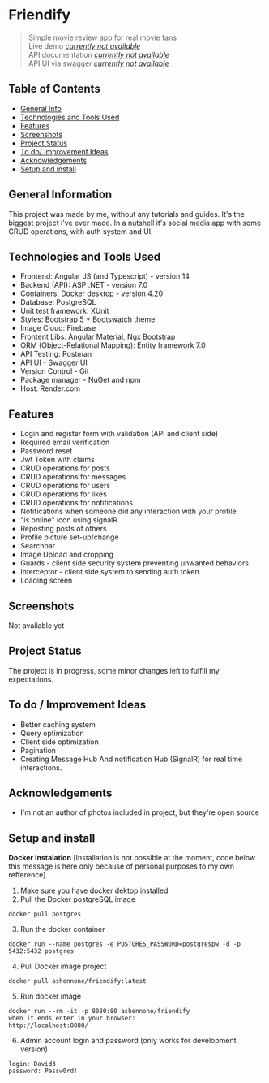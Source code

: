 # Friendify

> Simple movie review app for real movie fans\
> Live demo [_currently not available_]()\
> API documentation [_currently not available_]()\
> API UI via swagger [_currently not available_]()

## Table of Contents

-  [General Info](#general-information)
-  [Technologies and Tools Used](#technologies-and-tools-used)
-  [Features](#features)
-  [Screenshots](#screenshots)
-  [Project Status](#project-status)
-  [To do/ Improvement Ideas](#to-do--improvement-ideas)
-  [Acknowledgements](#acknowledgements)
-  [Setup and install](#setup-and-install)

## General Information

This project was made by me, without any tutorials and guides. It's the biggest project i've ever made. In a nutshell it's social media app with some CRUD operations, with auth system and UI.

## Technologies and Tools Used

-  Frontend: Angular JS (and Typescript) - version 14
-  Backend (API): ASP .NET - version 7.0
-  Containers: Docker desktop - version 4.20
-  Database: PostgreSQL
-  Unit test framework: XUnit
-  Styles: Bootstrap 5 + Bootswatch theme
-  Image Cloud: Firebase
-  Frontent Libs: Angular Material, Ngx Bootstrap
-  ORM (Object-Relational Mapping): Entity framework 7.0
-  API Testing: Postman
-  API UI - Swagger UI
-  Version Control - Git
-  Package manager - NuGet and npm
-  Host: Render.com

## Features

-  Login and register form with validation (API and client side)
-  Required email verification
-  Password reset
-  Jwt Token with claims
-  CRUD operations for posts
-  CRUD operations for messages
-  CRUD operations for users
-  CRUD operations for likes
-  CRUD operations for notifications
-  Notifications when someone did any interaction with your profile
-  "is online" icon using signalR
-  Reposting posts of others
-  Profile picture set-up/change
-  Searchbar
-  Image Upload and cropping
-  Guards - client side security system preventing unwanted behaviors
-  Interceptor - client side system to sending auth token
-  Loading screen

## Screenshots

Not available yet

## Project Status

The project is in progress, some minor changes left to fulfill my expectations.

## To do / Improvement Ideas

-  Better caching system
-  Query optimization
-  Client side optimization
-  Pagination
-  Creating Message Hub And notification Hub (SignalR) for real time interactions.

## Acknowledgements

-  I'm not an author of photos included in project, but they're open source

## Setup and install

**Docker instalation**
[Installation is not possible at the moment, code below this message is here only because of personal purposes to my own refference]

1. Make sure you have docker dektop installed
2. Pull the Docker postgreSQL image

```
docker pull postgres
```

3. Run the docker container

```
docker run --name postgres -e POSTGRES_PASSWORD=postgrespw -d -p 5432:5432 postgres
```

4. Pull Docker image project

```
docker pull ashennone/friendify:latest
```

5. Run docker image

```
docker run --rm -it -p 8080:80 ashennone/friendify
when it ends enter in your browser:
http://localhost:8080/
```

6. Admin account login and password (only works for development version)

```
login: David3
password: Passw0rd!
```
